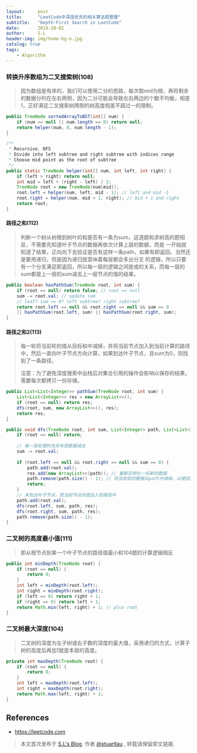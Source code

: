 ```yaml
---
layout:     post
title:      "LeetCode中深度优先的相关算法题整理"
subtitle:   "Depth-First Search in LeetCode"
date:       2019-10-02
author:     S.L
header-img: img/home-bg-o.jpg
catalog: true
tags:
    - Algorithm
---
```

    


### 转换升序数组为二叉搜索树(108)
> 因为数组是有序的，我们可以使用二分的思路，每次取mid为根，再将剩余的数据分列在左右两侧，因为二分可能会导致左右两边的个数不均衡，相差1，正好满足二叉搜索树两侧的树高度相差不超过一的限制。 

```java
public TreeNode sortedArrayToBST(int[] num) {
    if (num == null || num.length == 0) return null;
    return helper(num, 0, num.length - 1);
}

/**
 * Recursive, DFS
 * Divide into left subtree and right subtree with indices range
 * Choose mid point as the root of subtree
 */
public static TreeNode helper(int[] num, int left, int right) {
    if (left > right) return null;
    int mid = left + (right - left) / 2;
    TreeNode root = new TreeNode(num[mid]);
    root.left = helper(num, left, mid - 1); // left and mid -1
    root.right = helper(num, mid + 1, right); // mid + 1 and right
    return root;
}
```

#### 路径之和(112)
> 判断一个树从树根到树叶的和是否有一条为sum，这道题和求树高的题相反，不需要先知道叶子节点的数据再依次计算上层的数据，而是
一开始就知道了结果，正向向下去验证是否有这样一条path，如果有即返回。当然还是要用递归，但是因为递归就意味着每层都会多出分叉
的逻辑，所以只要有一个分支满足即返回，所以每一层的逻辑之间是或的关系，而每一层的sum都是上一层的sum减去上一层节点的值的结果。

```java
public boolean hasPathSum(TreeNode root, int sum) {
    if (root == null) return false; // root == null
    sum -= root.val; // update sum
    // leaf? sum == 0? left subtree? right subtree?
    return root.left == null && root.right == null && sum == 0 
    || hasPathSum(root.left, sum) || hasPathSum(root.right, sum);
}
```

#### 路径之和2(113)
> 每一轮将当前轮的值从目标和中减掉，并将当前节点加入到当前计算的路径中，然后一直向叶子节点方向计算，如果到达叶子节点，且sum为0，则找到了一条路径。
>
> 注意：为了避免深度搜索中出栈后对集合引用的操作会影响以保存的结果，需要每次都拷贝一份存储。

```java
public List<List<Integer>> pathSum(TreeNode root, int sum) {
    List<List<Integer>> res = new ArrayList<>();
    if (root == null) return res;
    dfs(root, sum, new ArrayList<>(), res);
    return res;
}

public void dfs(TreeNode root, int sum, List<Integer> path, List<List<Integer>> res) {
    if (root == null) return;
    
    // 每一层处理时先将本层数据减去
    sum -= root.val;
    
    if (root.left == null && root.right == null && sum == 0) {
        path.add(root.val);
        res.add(new ArrayList<>(path)); // 重新实例化一份新的数据
        path.remove(path.size() - 1); // 将当前层的数据从path中减掉，以便回到上一层后仍然是之前的结构
        return;
    }
    // 未到达叶子节点，把当前节点的值加入到路径中
    path.add(root.val);
    dfs(root.left, sum, path, res);
    dfs(root.right, sum, path, res);
    path.remove(path.size() - 1);
}
```
### 二叉树的高度最小值(111)
> 即从根节点到某一个叶子节点的路径值最小和104题的计算逻辑相反

```java
public int minDepth(TreeNode root) {
    if (root == null) {
        return 0;
    } 
    int left = minDepth(root.left);
    int right = minDepth(root.right);
    if (left == 0) return right + 1;
    if (right == 0) return left + 1;
    return Math.min(left, right) + 1; // plus root
}
```
### 二叉树最大深度(104)
> 二叉树的深度为左子树或右子数的深度的最大值，采用递归的方式，计算子树的高度后再加1就是本层的高度。

```java
private int maxDepth(TreeNode root) {
    if (root == null) {
        return 0;
    }
    int left = maxDepth(root.left);
    int right = maxDepth(root.right);
    return Math.max(left, right) + 1;
}
```
## References
- https://leetcode.com


> 本文首次发布于 [S.L's Blog](https://liushuo.me), 作者 [@stuartlau](http://github.com/stuartlau) ,
转载请保留原文链接.
